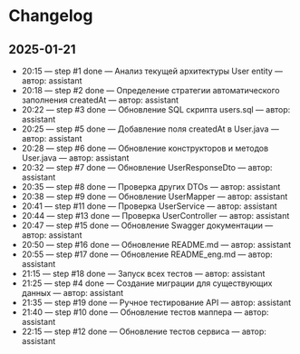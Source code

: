 # Changelog

## 2025-01-21
- 20:15 — step #1 done — Анализ текущей архитектуры User entity — автор: assistant
- 20:18 — step #2 done — Определение стратегии автоматического заполнения createdAt — автор: assistant
- 20:22 — step #3 done — Обновление SQL скрипта users.sql — автор: assistant
- 20:25 — step #5 done — Добавление поля createdAt в User.java — автор: assistant
- 20:28 — step #6 done — Обновление конструкторов и методов User.java — автор: assistant
- 20:32 — step #7 done — Обновление UserResponseDto — автор: assistant
- 20:35 — step #8 done — Проверка других DTOs — автор: assistant
- 20:38 — step #9 done — Обновление UserMapper — автор: assistant
- 20:41 — step #11 done — Проверка UserService — автор: assistant
- 20:44 — step #13 done — Проверка UserController — автор: assistant
- 20:47 — step #15 done — Обновление Swagger документации — автор: assistant
- 20:50 — step #16 done — Обновление README.md — автор: assistant
- 20:55 — step #17 done — Обновление README_eng.md — автор: assistant
- 21:15 — step #18 done — Запуск всех тестов — автор: assistant
- 21:25 — step #4 done — Создание миграции для существующих данных — автор: assistant
- 21:35 — step #19 done — Ручное тестирование API — автор: assistant
- 21:40 — step #10 done — Обновление тестов маппера — автор: assistant
- 22:15 — step #12 done — Обновление тестов сервиса — автор: assistant